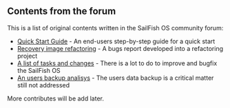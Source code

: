 ## Contents from the forum

This is a list of original contents written in the SailFish OS community forum:

* [Quick Start Guide](./quick-start-guide.md) - An end-users step-by-step guide for a quick start
* [Recovery image refactoring](./recovery-image-refactoring.md) - A bugs report developed into a refactoring project
* [A list of tasks and changes](./tasks-and-changes-todo.md) - There is a lot to do to improve and bugfix the SailFish OS
* [An users backup analisys](./users-backup-analisys.md) - The users data backup is a critical matter still not addressed

More contributes will be add later.
